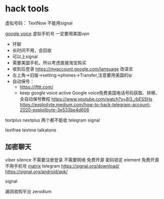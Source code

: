 # hack tools

虚拟号码：
TextNow
  不能用signal

[google voice](https://voice.google.com/) 虚拟手机号
  一定要用美国vpn
  + 环聊
  + 长时间不用，会回收
  + 可以上signal
  + 需要美国手机，所以考虑直接淘宝购买
  + 收到后登录 https://myaccount.google.com/language 改语言
  + 左上角->旧版->setting->phones->Transfer,注意要用美国的ip
  + 自动保号：
    + https://ifttt.com/
    + keep google voice active
Google voice免费美国电话号码获取、转移、全自动保号教程
https://www.youtube.com/watch?v=8j3_rbES5Hs
https://exploityte.medium.com/how-to-hack-telegram-account-2020-exploitbyte-3e533be4d606

textplus
nextplus
  两个都不能收 telegram signal

textfree
textme
talkatone

## 加密聊天
viber
silence
  不需要注册登录
  不需要网络
  免费开源
  密码锁定
element
  免费开源
  不用手机号
[matrix](https://matrix.org/docs/projects/bridge/mautrix-telegram)
telegram
  https://signal.org/download/
  https://signal.org/android/apk/

signal

漏洞收购平台 zerodium

